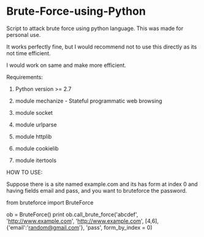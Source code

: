 Brute-Force-using-Python
========================

Script to attack brute force using python language. This was made for personal use.

It works perfectly fine, but I would recommend not to use this directly as its not time efficient.

I would work on same and make more efficient.

Requirements:

1. Python version >= 2.7

2. module mechanize - Stateful programmatic web browsing

3. module socket

4. module urlparse

5. module httplib 

6. module cookielib

7. module itertools

HOW TO USE:

Suppose there is a site named example.com and its has form at index 0 and having fields email and pass, and you want to bruteforce the password.

from bruteforce import BruteForce

ob = BruteForce()
print ob.call_brute_force('abcdef', 'http://www.example.com', 'http://www.example.com', [4,6], {'email':'random@gmail.com'}, 'pass', form_by_index = 0)

